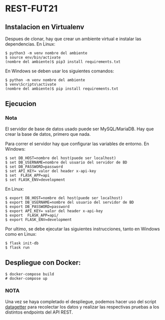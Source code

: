 # REST-FUT21

## Instalacion en Virtualenv

Despues de clonar, hay que crear un ambiente virtual e instalar las dependencias. En Linux:

	$ python3 -m venv nombre del ambiente
	$ source env/bin/activate
	(nombre del ambiente)$ pip3 install requirements.txt

En Windows se deben usar los siguientes comandos:

	$ python -m venv nombre del ambiente
	$ venv\Scripts\activate
	(nombre del ambiente)$ pip install requirements.txt

## Ejecucion

### Nota
El servidor de base de datos usado puede ser MySQL/MariaDB. 
Hay que crear la base de datos, primero que nada.

Para correr el servidor hay que configurar las variables de entorno. En Windows:

	$ set DB_HOST=nombre del host(puede ser localhost)
	$ set DB_USERNAME=nombre del usuario del servidor de BD
	$ set DB_PASSWORD=password
	$ set API_KEY= valor del header x-api-key
	$ set  FLASK_APP=api
	$ set FLASK_ENV=development

En Linux:

	$ export DB_HOST=nombre del host(puede ser localhost)
	$ export DB_USERNAME=nombre del usuario del servidor de BD
	$ export DB_PASSWORD=password
	$ export API_KEY= valor del header x-api-key
	$ export  FLASK_APP=api/
	$ export FLASK_ENV=development



Por ultimo, se debe ejecutar las siguientes instrucciones, tanto en Windows como en Linux:

	$ flask init-db 
	$ flask run

## Despliegue con Docker:

    $ docker-compose build
    # docker-compose up

### NOTA
Una vez se haya completado el despliegue, podemos hacer uso del script [datagetter](https://github.com/Edmartt/datagetter) para recolectar los datos y realizar las respectivas pruebas a los distintos endpoints del API REST.
